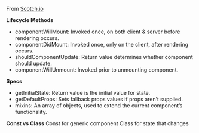 From [Scotch.io](https://scotch.io/tutorials/learning-react-getting-started-and-concepts)

**Lifecycle Methods**
- componentWillMount: Invoked once, on both client & server before rendering occurs.
- componentDidMount: Invoked once, only on the client, after rendering occurs.
- shouldComponentUpdate: Return value determines whether component should update.
- componentWillUnmount: Invoked prior to unmounting component.

**Specs**
- getInitialState: Return value is the initial value for state.
- getDefaultProps: Sets fallback props values if props aren’t supplied.
- mixins: An array of objects, used to extend the current component’s functionality.

**Const vs Class**
Const for generic component
Class for state that changes
